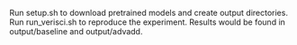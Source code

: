 Run setup.sh to download pretrained models and create output directories. 
Run run_verisci.sh to reproduce the experiment. 
Results would be found in output/baseline and output/advadd. 
